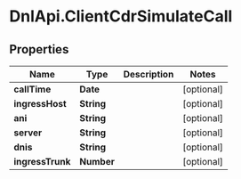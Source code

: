 # DnlApi.ClientCdrSimulateCall

## Properties
Name | Type | Description | Notes
------------ | ------------- | ------------- | -------------
**callTime** | **Date** |  | [optional] 
**ingressHost** | **String** |  | [optional] 
**ani** | **String** |  | [optional] 
**server** | **String** |  | [optional] 
**dnis** | **String** |  | [optional] 
**ingressTrunk** | **Number** |  | [optional] 


